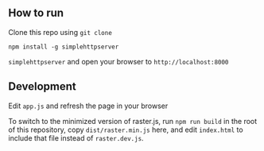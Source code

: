 ## How to run

Clone this repo using `git clone`

`npm install -g simplehttpserver`

`simplehttpserver` and open your browser to `http://localhost:8000`

## Development

Edit `app.js` and refresh the page in your browser

To switch to the minimized version of raster.js, run `npm run build` in the root of this repository, copy `dist/raster.min.js` here, and edit `index.html` to include that file instead of `raster.dev.js`.
